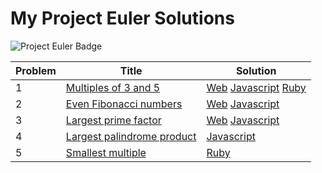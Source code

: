 # My Project Euler Solutions

![Project Euler Badge](https://projecteuler.net/profile/kamron.hays.png)

Problem|Title|Solution
-------|-----|--------
1|[Multiples of 3 and 5](https://projecteuler.net/problem=1)|[Web](https://kamron-hays.github.io/Project-Euler-Solutions/001/index.html) [Javascript](001/001.js) [Ruby](001/001.rb)
2|[Even Fibonacci numbers](https://projecteuler.net/problem=2)|[Web](https://kamron-hays.github.io/Project-Euler-Solutions/002/index.html) [Javascript](002/002.js)
3|[Largest prime factor](https://projecteuler.net/problem=3)|[Web](https://kamron-hays.github.io/Project-Euler-Solutions/003/index.html) [Javascript](003/003.js)
4|[Largest palindrome product](https://projecteuler.net/problem=4)|[Javascript](004/004.js)
5|[Smallest multiple](https://projecteuler.net/problem=5)|[Ruby](005/005.rb)
